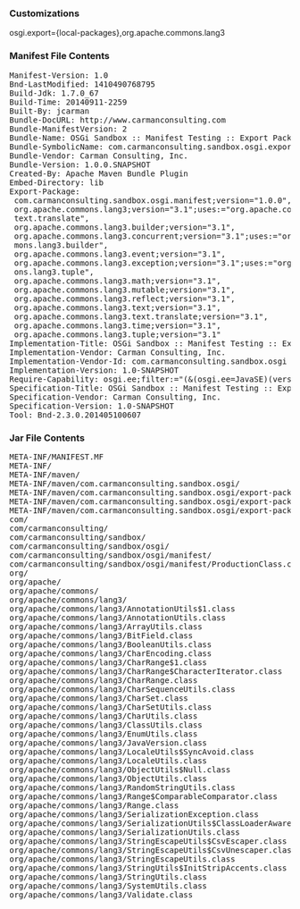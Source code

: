 ### Customizations
osgi.export={local-packages},org.apache.commons.lang3

### Manifest File Contents
<pre>
Manifest-Version: 1.0
Bnd-LastModified: 1410490768795
Build-Jdk: 1.7.0_67
Build-Time: 20140911-2259
Built-By: jcarman
Bundle-DocURL: http://www.carmanconsulting.com
Bundle-ManifestVersion: 2
Bundle-Name: OSGi Sandbox :: Manifest Testing :: Export Package
Bundle-SymbolicName: com.carmanconsulting.sandbox.osgi.export-package
Bundle-Vendor: Carman Consulting, Inc.
Bundle-Version: 1.0.0.SNAPSHOT
Created-By: Apache Maven Bundle Plugin
Embed-Directory: lib
Export-Package: 
 com.carmanconsulting.sandbox.osgi.manifest;version="1.0.0",
 org.apache.commons.lang3;version="3.1";uses:="org.apache.commons.lang3.
 text.translate",
 org.apache.commons.lang3.builder;version="3.1",
 org.apache.commons.lang3.concurrent;version="3.1";uses:="org.apache.com
 mons.lang3.builder",
 org.apache.commons.lang3.event;version="3.1",
 org.apache.commons.lang3.exception;version="3.1";uses:="org.apache.comm
 ons.lang3.tuple",
 org.apache.commons.lang3.math;version="3.1",
 org.apache.commons.lang3.mutable;version="3.1",
 org.apache.commons.lang3.reflect;version="3.1",
 org.apache.commons.lang3.text;version="3.1",
 org.apache.commons.lang3.text.translate;version="3.1",
 org.apache.commons.lang3.time;version="3.1",
 org.apache.commons.lang3.tuple;version="3.1"
Implementation-Title: OSGi Sandbox :: Manifest Testing :: Export Package
Implementation-Vendor: Carman Consulting, Inc.
Implementation-Vendor-Id: com.carmanconsulting.sandbox.osgi
Implementation-Version: 1.0-SNAPSHOT
Require-Capability: osgi.ee;filter:="(&(osgi.ee=JavaSE)(version=1.7))"
Specification-Title: OSGi Sandbox :: Manifest Testing :: Export Package
Specification-Vendor: Carman Consulting, Inc.
Specification-Version: 1.0-SNAPSHOT
Tool: Bnd-2.3.0.201405100607
</pre>

### Jar File Contents
<pre>
META-INF/MANIFEST.MF
META-INF/
META-INF/maven/
META-INF/maven/com.carmanconsulting.sandbox.osgi/
META-INF/maven/com.carmanconsulting.sandbox.osgi/export-package/
META-INF/maven/com.carmanconsulting.sandbox.osgi/export-package/pom.properties
META-INF/maven/com.carmanconsulting.sandbox.osgi/export-package/pom.xml
com/
com/carmanconsulting/
com/carmanconsulting/sandbox/
com/carmanconsulting/sandbox/osgi/
com/carmanconsulting/sandbox/osgi/manifest/
com/carmanconsulting/sandbox/osgi/manifest/ProductionClass.class
org/
org/apache/
org/apache/commons/
org/apache/commons/lang3/
org/apache/commons/lang3/AnnotationUtils$1.class
org/apache/commons/lang3/AnnotationUtils.class
org/apache/commons/lang3/ArrayUtils.class
org/apache/commons/lang3/BitField.class
org/apache/commons/lang3/BooleanUtils.class
org/apache/commons/lang3/CharEncoding.class
org/apache/commons/lang3/CharRange$1.class
org/apache/commons/lang3/CharRange$CharacterIterator.class
org/apache/commons/lang3/CharRange.class
org/apache/commons/lang3/CharSequenceUtils.class
org/apache/commons/lang3/CharSet.class
org/apache/commons/lang3/CharSetUtils.class
org/apache/commons/lang3/CharUtils.class
org/apache/commons/lang3/ClassUtils.class
org/apache/commons/lang3/EnumUtils.class
org/apache/commons/lang3/JavaVersion.class
org/apache/commons/lang3/LocaleUtils$SyncAvoid.class
org/apache/commons/lang3/LocaleUtils.class
org/apache/commons/lang3/ObjectUtils$Null.class
org/apache/commons/lang3/ObjectUtils.class
org/apache/commons/lang3/RandomStringUtils.class
org/apache/commons/lang3/Range$ComparableComparator.class
org/apache/commons/lang3/Range.class
org/apache/commons/lang3/SerializationException.class
org/apache/commons/lang3/SerializationUtils$ClassLoaderAwareObjectInputStream.class
org/apache/commons/lang3/SerializationUtils.class
org/apache/commons/lang3/StringEscapeUtils$CsvEscaper.class
org/apache/commons/lang3/StringEscapeUtils$CsvUnescaper.class
org/apache/commons/lang3/StringEscapeUtils.class
org/apache/commons/lang3/StringUtils$InitStripAccents.class
org/apache/commons/lang3/StringUtils.class
org/apache/commons/lang3/SystemUtils.class
org/apache/commons/lang3/Validate.class
</pre>